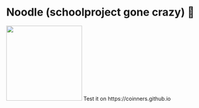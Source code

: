 # Noodle (schoolproject gone crazy) 🤡
<img src="https://raw.githubusercontent.com/Coinners/Noodle/main/favicon.ico" width="200" height="200">
Test it on https://coinners.github.io
